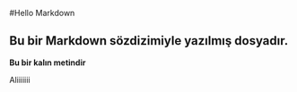 #Hello Markdown
## Bu bir Markdown sözdizimiyle yazılmış dosyadır.

**Bu bir kalın metindir**

Aliiiiiii